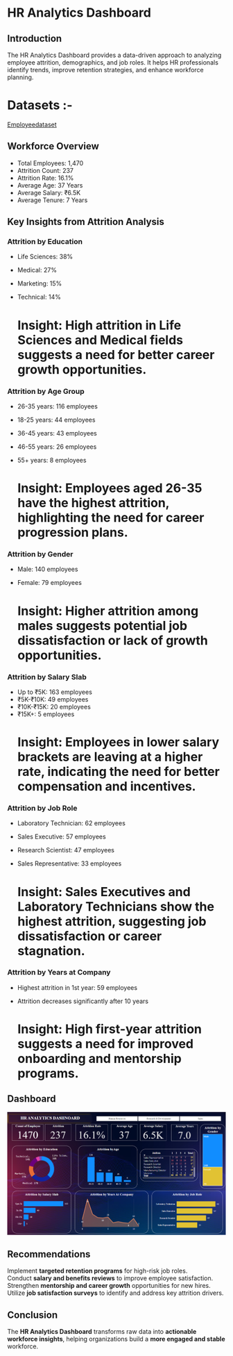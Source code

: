 # HR Analytics Dashboard

##  Introduction  
The HR Analytics Dashboard provides a data-driven approach to analyzing employee attrition, demographics, and job roles. It helps HR professionals identify trends, improve retention strategies, and enhance workforce planning.  

# Datasets :-
<a href="https://github.com/sinha027/HR--Analytics--Using-PowerBI/blob/main/HR_Analytics%20raw.csv"> Employeedataset </a>


##  Workforce Overview
- Total Employees: 1,470  
- Attrition Count: 237  
- Attrition Rate: 16.1%  
- Average Age: 37 Years  
- Average Salary: ₹6.5K  
- Average Tenure: 7 Years  



## Key Insights from Attrition Analysis

###  Attrition by Education  
- Life Sciences: 38%  
- Medical: 27%  
- Marketing: 15%  
- Technical: 14%
 
  # Insight: High attrition in Life Sciences and Medical fields suggests a need for better career growth opportunities.  

###  Attrition by Age Group 
- 26-35 years: 116 employees  
- 18-25 years: 44 employees  
- 36-45 years: 43 employees  
- 46-55 years: 26 employees  
- 55+ years: 8 employees
  
  # Insight: Employees aged 26-35 have the highest attrition, highlighting the need for career progression plans.  

###  Attrition by Gender 
- Male: 140 employees  
- Female: 79 employees  

  # Insight: Higher attrition among males suggests potential job dissatisfaction or lack of growth opportunities.  

###  Attrition by Salary Slab  
- Up to ₹5K: 163 employees  
- ₹5K-₹10K: 49 employees  
- ₹10K-₹15K: 20 employees  
- ₹15K+: 5 employees  
  # Insight: Employees in lower salary brackets are leaving at a higher rate, indicating the need for better compensation and incentives.  

###  Attrition by Job Role
- Laboratory Technician: 62 employees  
- Sales Executive: 57 employees  
- Research Scientist: 47 employees  
- Sales Representative: 33 employees

   # Insight: Sales Executives and Laboratory Technicians show the highest attrition, suggesting job dissatisfaction or career stagnation.  

###  Attrition by Years at Company
- Highest attrition in 1st year: 59 employees  
- Attrition decreases significantly after 10 years 

  # Insight: High first-year attrition suggests a need for improved onboarding and mentorship programs.

   
## Dashboard
   ![HR Analytics Dashboard](https://github.com/sinha027/HR--Analytics--Using-PowerBI/blob/main/HR%20Analytics%20Dashboard.png)



##  Recommendations 
 Implement **targeted retention programs** for high-risk job roles.  
 Conduct **salary and benefits reviews** to improve employee satisfaction.  
 Strengthen **mentorship and career growth** opportunities for new hires.  
 Utilize **job satisfaction surveys** to identify and address key attrition drivers.  



##  Conclusion 
The **HR Analytics Dashboard** transforms raw data into **actionable workforce insights**, helping organizations build a **more engaged and stable** workforce.  

  

